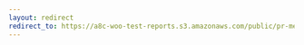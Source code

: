 ```yaml
---
layout: redirect
redirect_to: https://a8c-woo-test-reports.s3.amazonaws.com/public/pr-merge/37624/e2e/index.html
---
```


